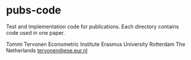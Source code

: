pubs-code
=========

Test and implementation code for publications. Each directory contains code used in one paper.

Tommi Tervonen
Econometric Institute
Erasmus University Rotterdam
The Netherlands
tervonen@ese.eur.nl
